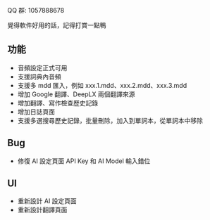 QQ 群: 1057888678

覺得軟件好用的話，記得打賞一點鴨

## 功能

* 音頻設定正式可用
* 支援詞典內音頻
* 支援多 mdd 匯入，例如 xxx.1.mdd、xxx.2.mdd、xxx.3.mdd
* 增加 Google 翻譯、DeepLX 兩個翻譯來源
* 增加翻譯、寫作檢查歷史記錄
* 增加日誌頁面
* 支援多選搜尋歷史記錄，批量刪除，加入到單詞本，從單詞本中移除

## Bug

* 修復 AI 設定頁面 API Key 和 AI Model 輸入錯位

## UI

* 重新設計 AI 設定頁面
* 重新設計翻譯頁面
